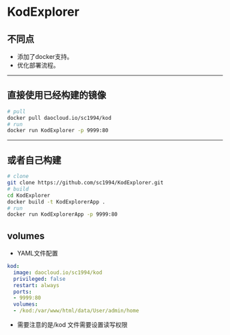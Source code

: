 # KodExplorer

## 不同点

- 添加了docker支持。
- 优化部署流程。

---

## 直接使用已经构建的镜像

```bash
# pull
docker pull daocloud.io/sc1994/kod
# run
docker run KodExplorer -p 9999:80
```

---

## 或者自己构建

```bash
# clone
git clone https://github.com/sc1994/KodExplorer.git
# build
cd KodExplorer
docker build -t KodExplorerApp .
# run
docker run KodExplorerApp -p 9999:80
```

## volumes

- YAML文件配置

```YAML
kod:
  image: daocloud.io/sc1994/kod
  privileged: false
  restart: always
  ports:
  - 9999:80
  volumes:
  - /kod:/var/www/html/data/User/admin/home
```

- 需要注意的是/kod 文件需要设置读写权限